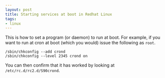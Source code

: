 ```yaml
---
layout: post
title: Starting services at boot in Redhat Linux
tags:
- linux
---
```

This is how to set a program (or daemon) to run at boot.  For example, if you want to run at cron at boot (which you would) issue the following as `root`.

```
/sbin/chkconfig --add crond
/sbin/chkconfig --level 2345 crond on
```

You can then confirm that it has worked by looking at `/etc/rc.d/rc2.d/S90crond`.
